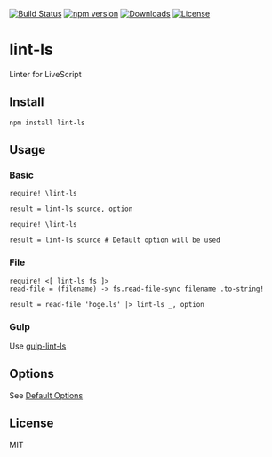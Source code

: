 [![Build Status](https://travis-ci.org/AyaMorisawa/lint-ls.svg?branch=master)](https://travis-ci.org/AyaMorisawa/lint-ls)
[![npm version](https://img.shields.io/npm/v/lint-ls.svg)](https://www.npmjs.com/package/lint-ls)
[![Downloads](http://img.shields.io/npm/dm/lint-ls.svg)](https://npmjs.org/package/lint-ls)
[![License](https://img.shields.io/npm/l/lint-ls.svg)](LICENSE)

# lint-ls
Linter for LiveScript

## Install
`npm install lint-ls`

## Usage
### Basic
```ls
require! \lint-ls

result = lint-ls source, option
```

```ls
require! \lint-ls

result = lint-ls source # Default option will be used
```

### File
```ls
require! <[ lint-ls fs ]>
read-file = (filename) -> fs.read-file-sync filename .to-string!

result = read-file 'hoge.ls' |> lint-ls _, option
```

### Gulp
Use [gulp-lint-ls](https://github.com/AyaMorisawa/gulp-lint-ls)

## Options
See [Default Options](src/default-options.json.ls)

## License
MIT
